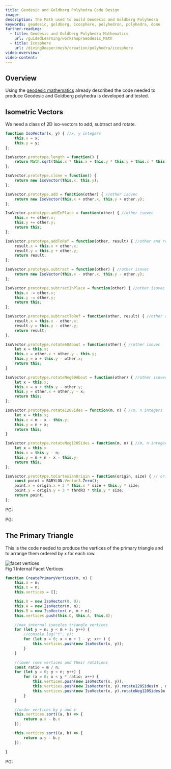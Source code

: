 ```yaml
---
title: Geodesic and Goldberg Polyhedra Code Design
image: 
description: The Math used to build Geodesic and Goldberg Polyhedra
keywords: geodesic, goldberg, icosphere, polyhedron, polyhedra, dome
further-reading:
  - title: Geodesic and Goldberg Polyhedra Mathematics
    url: /guidedLearning/workshop/Geodesic_Math
  - title: Icosphere
    url: /divingDeeper/mesh/creation/polyhedra/icosphere
video-overview:
video-content:
---
```


## Overview

Using the [geodesic mathematics](/guidedLearning/workshop/Geodesic_Math) already described the code needed to produce Geodesic and Goldberg polyhedra is developed and tested.

## Isometric Vectors

We need a class of 2D iso-vectors to add, subtract and rotate.

```javascript
function IsoVector(x, y) { //x, y integers
    this.x = x;
    this.y = y;
};

IsoVector.prototype.length = function() {
    return Math.sqrt(this.x * this.x + this.y * this.y + this.x * this.y);
};

IsoVector.prototype.clone = function() {
    return new IsoVector(this.x, this.y);
};

IsoVector.prototype.add = function(other) { //other isovec
    return new IsoVector(this.x + other.x, this.y + other.y);
};

IsoVector.prototype.addInPlace = function(other) { //other isovec
    this.x += other.x;
    this.y += other.y;
    return this;
};

IsoVector.prototype.addToRef = function(other, result) { //other and result isovecs
    result.x = this.x + other.x;
    result.y = this.y + other.y;
    return result;
};

IsoVector.prototype.subtract = function(other) { //other isovec
    return new IsoVector(this.x - other.x, this.y - other.y);
};

IsoVector.prototype.subtractInPlace = function(other) { //other isovec
    this.x -= other.x;
    this.y -= other.y;
    return this;
};

IsoVector.prototype.subtractToRef = function(other, result) { //other and result isovecs
    result.x = this.x - other.x;
    result.y = this.y - other.y;
    return result;
};

IsoVector.prototype.rotate60About = function(other) { //other isovec
    let x = this.x;
    this.x = other.x + other.y - this.y;
    this.y = x + this.y - other.x;
    return this;
}

IsoVector.prototype.rotateNeg60About = function(other) { //other isovec
    let x = this.x;
    this.x = x + this.y - other.y;
    this.y = other.x + other.y - x;
    return this;
};

IsoVector.prototype.rotate120Sides = function(m, n) { //m, n integers
    let x = this.x;
    this.x = m - x - this.y;
    this.y = n + x;
    return this;
}

IsoVector.prototype.rotateNeg120Sides = function(m, n) { //m, n integers
    let x = this.x
    this.x = this.y - n;
    this.y = m + n - x - this.y;
    return this;
};

IsoVector.prototype.toCartesianOrigin = function(origin, size) { // origin Vector3, size real
    const point = BABYLON.Vector3.Zero();
    point.x = origin.x + 2 * this.x * size + this.y * size;
    point.y = origin.y + 3 * thrdR3 * this.y * size;
    return point;
};
```

PG: <Playground id="#GLLBLZ#2" title="IsoVector Test 1" description="Rotations of 60 and -60"/> 

PG: <Playground id="#GLLBLZ#3" title="IsoVector Test 2" description="Rotations of 120 and -120"/> 

## The Primary Triangle

This is the code needed to produce the vertices of the primary triangle and to arrange them ordered by x for each row.

![facet vertices](/img/snippets/geo21.png)  
Fig 1 Internal Facet Vertices

```javascript
function CreatePrimaryVertices(m, n) {
    this.m = m;
    this.n = n;
    this.vertices = [];

    this.O = new IsoVector(0, 0);
    this.A = new IsoVector(m, n);
    this.B = new IsoVector(-n, m + n);
    this.vertices.push(this.O, this.A, this.B);

    //max internal isoceles triangle vertices
    for (let y = n; y < m + 1; y++) {
        //console.log("Y", y);
        for (let x = 0; x < m + 1 - y; x++ ) {
            this.vertices.push(new IsoVector(x, y));
        }
    }

    //lower rows vertices and their rotations
    const ratio = m / n;
    for (let y = 0; y < n; y++) {
        for (x = 0; x < y * ratio; x++) {
            this.vertices.push(new IsoVector(x, y));
            this.vertices.push(new IsoVector(x, y).rotate120Sides(m , n));
            this.vertices.push(new IsoVector(x, y).rotateNeg120Sides(m , n));
        }
    }

    //order vertices by y and x
    this.vertices.sort((a, b) => {
        return a.x - b.x
    });

    this.vertices.sort((a, b) => {
        return a.y - b.y
    });

}
```

PG: <Playground id="#GLLBLZ#5" title="Primary Triangle Test 1" description="Internal Vertices Created and Ordered"/> 
